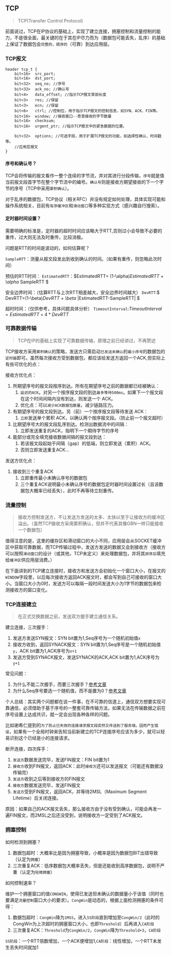 ## TCP
> TCP(Transfer Control Protocol)

前面说过，TCP在IP协议的基础上，实现了建立连接，拥塞控制和流量控制的能力，不是很全面，最关键的在于其在IP尽力而为（数据包可能丢失，乱序）的基础上保证了数据包会`完整的，顺序的`（可靠）到达应用层。

### TCP报文

```P4
header tcp_t {
    bit<16>  src_port;
    bit<16>  dst_port;
    bit<32>  seq_no; //序号
    bit<32>  ack_no; //确认号
    bit<4>   data_offset; //指示TCP报文首部长度
    bit<3>   res; //保留
    bit<3>   ecn; //保留
    bit<6>   ctrl; //控制位，用于指示TCP报文的控制信息，如SYN、ACK、FIN等。
    bit<16>  window; //接收窗口--愿意接收的字节数量
    bit<16>  checksum;
    bit<16>  urgent_ptr; //指示TCP报文中的紧急数据的位置。
    
    bit<32>  options; //可选字段，用于扩展TCP报文的功能，如选择性确认、时间戳等。
    //应用层报文
}
```

#### 序号和确认号？

TCP会将传输的报文看作一整个连续的字节流，并对其进行分段传输，`序号`就是值当前报文段首字节在整个字节流中的编号。`确认号`则是接收方期望接收的下一个字节的序号（TCP中采用`累积确认`）。

对于乱序的数据包，TCP协议（相关RFC）并没有规定如何处理，具体实现可能和操作系统相关，目前有`有序缓冲区`和`滑动窗口`等多种实现方式（感兴趣自行搜索）。

#### 定时器时间设置？

需要明确的标准是，定时器的超时时间应该略大于RTT,否则过小会导致不必要的重传，过大则无法及时重传，比较消极。

问题是RTT的时间是波动的，如何估算呢？

`SampleRTT`：测量从报文段发出到收到确认的时间。（如果有重传，则忽略此次时间）

预估的RTT时间：
`EstimatedRTT`：$EstimatedRTT= (1-\alpha)*EstimatedRTT + \alpha* SampleRTT  $

安全边界时间：（估算RTT与上次RTT相差越大，安全边界时间越大）
`DevRTT`:$ DevRTT=(1-\beta)*DevRTT + \beta* |EstimatedRTT-SampleRTT| $

超时时间：（仅供参考，具体问题具体分析）
`TimeoutInterval`:$TimeoutInterval = EstimatedRTT + 4*DevRTT$


### 可靠数据传输
> TCP在IP的基础上实现了可靠数据传输，原理之前已经讲过，不再赘述

TCP接收方采用`累积确认`的策略，发送方只需启动`已发送未确认`的`最小序号`的数据包的`定时器`即可。虽然每次接收方受到数据包，都应该给发送方返回一个ACK,但实际上有些可优化的点：

接收方优化点：

1. 所期望序号的报文段按序到达。所有在期望序号之前的数据都已经被确认：
    1. `延迟的ACK`。对另一个按序报文段的到达`最多等待500ms`。如果下一个报文段在这个时间间隔内没有到达，则发送一个 ACK。
    2. 优化点：可以`减少ACK数据包数量`，减少链路压力。
2. 有期望序号的报文段到达。另（前）一个按序报文段等待发送 ACK：
    1. `立即`发送单个累积 ACK，以确认两个按序报文段。（防止前一个报文超时）
3. 比期望序号大的报文段乱序到达。检测出数据流中的间隔：
    1. 立即发送重复的ACK，指明下一个期待字节的序号
4. 能部分或完全填充接收数据间隔的报文段到达：
    1. 若该报文段起始于间隔（gap）的低端，则立即发送（累积）ACK。
    2. 否则立即发送重复ACK...

发送方优化点：

1. 接收到三个重复ACK
    1. 立即重传最小未确认序号的数据包
    2. 三个重复ACK说明最小未确认序号的数据包定时器时间设置过长（且该数据包大概率已经丢失），此时不再等待立刻重传。

### 流量控制
> 接收方控制发送方，不让发送方发送的太多、太快以至于让接收方的缓冲区溢出。（虽然TCP接收方采用累积确认，但并不代表其像GBN一样只能接收一个数据包）

值得注意的是，这里的缓存区和滑动窗口的大小不同，应用层会从SOCKET缓冲区中获取可靠数据，而TCP传输过程中，发送方发送的数据又会到接收方（接收方可以按照`滑动窗口`的设计（或其他，TCP未定义）来处理数据包，并将其`排序后`填充给`缓冲区`供应用层消费。）

在下面讲到的TCP建立连接时，接收方和发送方会初始化一个窗口大小，在报文的`WINDOW`字段里，以后每次接收方返回ACK报文时，都会写到自己可接收的窗口大小。当窗口大小为0时，发送方可以每隔一段时间发送大小为1字节的数据包来检测接收方的窗口变化。

### TCP连接建立
> 在正式交换数据之前，发送双方握手建立通信关系。

建立连接，三次握手：

1. 发送方发送SYN报文：SYN bit置为1,Seq序号为一个随机初始值`x`
2. 接收方收到，返回SYNACK报文：SYN bit置为1,Seq序号是一个随机初始值`y`，ACK bit置为1,ACK序号为`x+1`
3. 发送方受到SYNACK报文，发送SYNACK的ACK,ACK bit置为1,ACK序号为`y+1`

常见问题：

1. 为什么不能二次握手，而要三次握手？[参考文章](https://www.zhihu.com/question/24853633/answer/573627478)
2. 为什么Seq序号要选一个随机值，而不是置为0？[参考文章](https://www.zhihu.com/question/53658729)

个人总结：其实两个问题都在说一件事，在不可靠的信道上，通信双方想要实现可靠通信，必须借助于基于序号的一整套可靠传输方法，如果无法在传输数据之前在序号设置上达成共识，就一定会出现各种各样的问题。

比如谢希仁提到的`为了防止已失效的连接请求报文段突然又传送到了服务端，因而产生错误`，如果有一个全局时钟来告知当前新建立的TCP连接序号应该为多少，就可以轻易识别这个已经是小的连接请求。

断开连接，四次挥手：

1. `发送方`数据发送完毕，发送FIN报文：FIN bit置为1
2. `接收方`收到FIN报文，返回ACK：此时`接收方`还可以发送报文（可能还有数据没传输完）
3. `发送方`收到之后等到接收方的FIN报文
4. `接收方`数据发送完毕，发送FIN报文
5. `发送方`受到FIN报文，返回ACK，并等待2MSL（Maximum Segment Lifetime）后关闭连接。

原因：如果自己的ACK报文丢失，那么接收方由于没有受到确认，可能会再发一遍FIN报文，而2MSL之后还没受到，说明接收方一定受到了ACK报文。

### 拥塞控制

如何检测到拥塞？

1. 数据包超时：大概率比是因为拥塞导致，小概率是因为数据包BIT出错导致（认定为`拥塞`）
2. 三次重复ACK：低序数据包大概率丢失，但是还能收到高序数据包，说明不严重（认定为`轻微拥塞`）

如何控制速率？

维护一个拥塞窗口的值`CONGWIN`，使得已发送但未确认的数据量小于该值（同时也要满足`流量控制`窗口大小的要求）。`CongWin`是动态的，根据上面检测拥塞的条件可得：

1. 数据包超时：`CongWin`降为`1MSS`，进入`SS阶段`直到增加至`CongWin/2`（此时的CongWin为上次超时的拥塞窗口大小，也即`Threshold`）后再进入`CA阶段`
2. 三次重复ACK：`Threshold`为`CongWin/2`，`CongWin`降为`Threshold+3`，`CA阶段`

`SS阶段`：一个RTT倍数增加，一个ACK便增加1,`CA阶段`：线性增加，一个RTT未发生丢失时间就加1